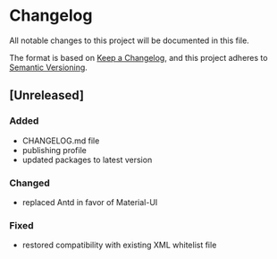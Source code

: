 # Changelog

All notable changes to this project will be documented in this file.

The format is based on [Keep a Changelog](https://keepachangelog.com/en/1.0.0/),
and this project adheres to [Semantic Versioning](https://semver.org/spec/v2.0.0.html).

## [Unreleased]

### Added

- CHANGELOG.md file
- publishing profile
- updated packages to latest version

### Changed

- replaced Antd in favor of Material-UI

### Fixed

- restored compatibility with existing XML whitelist file

<!-- ## [1.0.0] - 2017-06-20 -->
<!-- Added
Changed
Deprecated
Removed
Fixed
Security -->
